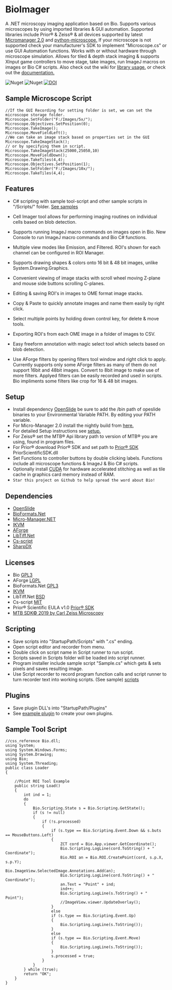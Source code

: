 # BioImager

A .NET microscopy imaging application based on Bio. Supports various microscopes by using imported libraries & GUI automation. Supported libraries include Prior® & Zeiss® & all devices supported by latest [Micromanager 2.0](https://micro-manager.org/Device_Support) and [python-microscope.](https://github.com/python-microscope) If your microscope is not supported check your manufacturer's SDK to implement "Microscope.cs" or use GUI Automation functions. Works with or without hardware through microscope simulation. Allows for tiled & depth stack imaging & supports XInput game controllers to move stage, take images, run ImageJ macros on images or Bio C# scripts. Also check out the wiki for [library usage.](https://github.com/BiologyTools/Bio/wiki/Library-Usage) or check out the [documentation.](https://biologytools.github.io/Documentation/BioImager/index.html)

![Nuget](https://img.shields.io/nuget/v/BioImager) ![Nuget](https://img.shields.io/nuget/dt/BioImager) [![DOI](https://zenodo.org/badge/DOI/10.5281/zenodo.8187849.svg)](https://doi.org/10.5281/zenodo.8187849)

## Sample Microscope Script
```
//If the GUI Recording for setting folder is set, we can set the microscope storage folder.
Microscope.SetFolder("F:/Images/5x/");
Microscope.Objectives.SetPosition(0);
Microscope.TakeImage();
Microscope.MoveFieldLeft();
//We can take an image stack based on properties set in the GUI
Microscope.TakeImageStack();
// or by specifying them in script.
Microscope.TakeImageStack(25000,25050,10)
Microscope.MoveFieldDown();
Microscope.TakeTiles(4,4);
Microscope.Objectives.SetPosition(1);
Microscope.SetFolder("F:/Images/10x/");
Microscope.TakeTiles(4,4);
```


## Features

- C# scripting with sample tool-script and other sample scripts in "/Scripts/" folder. [See samples](https://github.com/BioMicroscopy/BioImage-Scripts)

- Cell Imager tool allows for performing imaging routines on individual cells based on blob detection.

- Supports running ImageJ macro commands on images open in Bio. New Console to run ImageJ macro commands and Bio C# functions.

- Multiple view modes like Emission, and Filtered. ROI's shown for each channel can be configured in ROI Manager.

- Supports drawing shapes & colors onto 16 bit & 48 bit images, unlike System.Drawing.Graphics.

- Convenient viewing of image stacks with scroll wheel moving Z-plane and mouse side buttons scrolling C-planes.

- Editing & saving ROI's in images to OME format image stacks.

- Copy & Paste to quickly annotate images and name them easily by right click.

- Select multiple points by holding down control key, for delete & move tools. 

- Exporting ROI's from each OME image in a folder of images to CSV.

- Easy freeform annotation with magic select tool which selects based on blob detection.

- Use AForge filters by opening filters tool window and right click to apply. Currently supports only some AForge filters as many of them do not support 16bit and 48bit images. Convert to 8bit image to make use of more filters. Applyed filters can be easily recorded and used in scripts. Bio impliments some filters like crop for 16 & 48 bit images.

## Setup
- Install dependency [OpenSlide](https://openslide.org/docs/windows/) be sure to add the /bin path of opeslide binaries to your Environmental Variable PATH. By editing your PATH variable.
- For Micro-Manager 2.0 install the nightly build from [here.](https://download.micro-manager.org/nightly/2.0/Windows/)
- For detailed Setup instructions see [setup.](https://github.com/BiologyTools/BioImager/wiki/Setup)
- For Zeiss® set the MTB® Api library path to version of MTB® you are using, found in program files.
- For Prior® download Prior® SDK and set path to [Prior® SDK](https://www.prior.com/wp-content/themes/prior-scientific/download.php?file=13594) PriorScientificSDK.dll
- Set Functions to controller buttons by double clicking labels. Functions include all microscope functions & ImageJ & Bio C# scripts.  
- Optionally install [CUDA](https://developer.nvidia.com/cuda-downloads) for hardware accelerated stitching as well as tile cache in graphics card memory instead of RAM. 
- `Star this project on Github to help spread the word about Bio!`

## Dependencies
- [OpenSlide](https://openslide.org/)
- [BioFormats.Net](https://github.com/GDanovski/BioFormats.Net)
- [Micro-Manager.NET](https://github.com/BiologyTools/Micro-Manager.NET)
- [IKVM](http://www.ikvm.net/)
- [AForge](http://www.aforgenet.com/)
- [LibTiff.Net](https://bitmiracle.com/libtiff/)
- [Cs-script](https://github.com/oleg-shilo/cs-script/blob/master/LICENSE)
- [SharpDX](https://github.com/sharpdx/SharpDX)


## Licenses
- Bio [GPL3](https://www.gnu.org/licenses/gpl-3.0.en.html)
- AForge [LGPL](http://www.aforgenet.com/framework/license.html)
- BioFormats.Net [GPL3](https://www.gnu.org/licenses/gpl-3.0.en.html)
- [IKVM](https://github.com/gluck/ikvm/blob/master/LICENSE)
- LibTiff.Net [BSD](https://bitmiracle.com/libtiff/)
- Cs-script [MIT](https://github.com/oleg-shilo/cs-script/blob/master/LICENSE)
- Prior® Scientific EULA v1.0 [Prior® SDK](https://www.prior.com/wp-content/themes/prior-scientific/download.php?file=13594)
- [MTB SDK© 2019 by Carl Zeiss Microscopy](https://www.zeiss.com/microscopy/en/service-support/downloads/micro-toolbox.html)

## Scripting
-  Save scripts into "StartupPath/Scripts" with ".cs" ending.
-  Open script editor and recorder from menu.
-  Double click on script name in Script runner to run script.
-  Scripts saved in Scripts folder will be loaded into script runner.
-  Program installer include sample script "Sample.cs" which gets & sets pixels and saves resulting image.
-  Use Script recorder to record program function calls and script runner to turn recorder text into working scripts. (See sample) [scripts](https://github.com/BioMicroscopy/BioImage-Scripts)

## Plugins
- Save plugin DLL's into "StartupPath/Plugins"
- See [example plugin](https://github.com/BiologyTools/PluginExampleWIN) to create your own plugins.

## Sample Tool Script
```
//css_reference Bio.dll;
using System;
using System.Windows.Forms;
using System.Drawing;
using Bio;
using System.Threading;
public class Loader
{

	//Point ROI Tool Example
	public string Load()
	{
		int ind = 1;
		do
		{
			Bio.Scripting.State s = Bio.Scripting.GetState();
			if (s != null)
			{
				if (!s.processed)
				{
					if (s.type == Bio.Scripting.Event.Down && s.buts == MouseButtons.Left)
					{
						ZCT cord = Bio.App.viewer.GetCoordinate();
						Bio.Scripting.LogLine(cord.ToString() + " Coordinate");
						Bio.ROI an = Bio.ROI.CreatePoint(cord, s.p.X, s.p.Y);
						Bio.ImageView.SelectedImage.Annotations.Add(an);
						Bio.Scripting.LogLine(cord.ToString() + " Coordinate");
						an.Text = "Point" + ind;
						ind++;
						Bio.Scripting.LogLine(s.ToString() + " Point");
						//ImageView.viewer.UpdateOverlay();
					}
					else
					if (s.type == Bio.Scripting.Event.Up)
					{
						Bio.Scripting.LogLine(s.ToString());
					}
					else
					if (s.type == Bio.Scripting.Event.Move)
					{
						Bio.Scripting.LogLine(s.ToString());
					}
					s.processed = true;
				}
			}
		} while (true);
		return "OK";
	}
}
```

